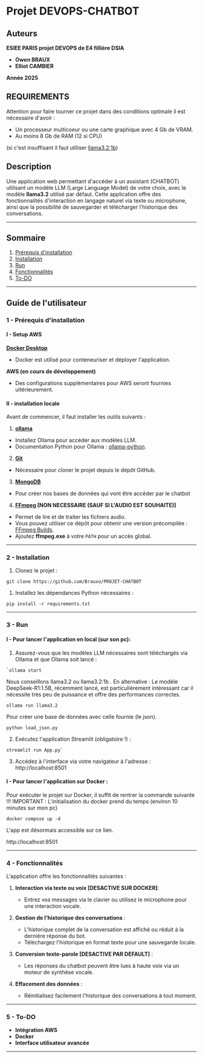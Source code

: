 # **Projet DEVOPS-CHATBOT**

## **Auteurs**

**ESIEE PARIS projet DEVOPS de E4 fillière DSIA**

-   **Owen BRAUX** 
-   **Elliot CAMBIER** 

**Année 2025**

## **REQUIREMENTS**

Attention pour faire tourner ce projet dans des conditions optimale il est nécessaire d'avoir : 

- Un processeur multicoeur ou une carte graphique avec 4 Gb de VRAM. 
- Au moins 8 Gb de RAM (12 si CPU)

(si c'est insuffisant il faut utiliser [llama3.2:1b](https://ollama.com/library/llama3.2))

## **Description**

Une application web permettant d'accéder à un assistant (CHATBOT) utilisant un modèle LLM (Large Language Model) de votre choix, avec le modèle **llama3.2** utilisé par défaut. Cette application offre des fonctionnalités d'interaction en langage naturel via texte ou microphone, ainsi que la possibilité de sauvegarder et télécharger l'historique des conversations.

---

## **Sommaire**
1. [Prérequis d'installation](#1---prérequis-dinstallation)
2. [Installation](#2---installation)
3. [Run](#3---run)
4. [Fonctionnalités](#4---fonctionnalités)
5. [To-DO](#5---to-do)

---

## **Guide de l'utilisateur**

### **1 - Prérequis d'installation**

#### **I - Setup AWS**

 **[Docker Desktop](https://www.docker.com/products/docker-desktop/)**
 - Docker est utilisé pour conteneuriser et déployer l'application. 

 **AWS (en cours de développement)**
 - Des configurations supplémentaires pour AWS seront fournies ultérieurement.

#### **II - installation locale**

Avant de commencer, il faut installer les outils suivants :

1. **[ollama](https://ollama.com/)**
 - Installez Ollama pour accéder aux modèles LLM.
 - Documentation Python pour Ollama : [ollama-python](https://github.com/ollama/ollama-python).

2. **[Git](https://git-scm.com/)**
 - Nécessaire pour cloner le projet depuis le dépôt GitHub.

3. **[MongoDB](https://www.mongodb.com/docs/manual/installation/)**
 - Pour créer nos bases de données qui vont être accéder par le chatbot

4. **[FFmpeg](https://ffmpeg.org/download.html) [NON NECESSAIRE (SAUF SI L'AUDIO EST SOUHAITE)]**
 - Permet de lire et de traiter les fichiers audio.
 - Vous pouvez utiliser ce dépôt pour obtenir une version précompilée : [FFmpeg Builds](https://github.com/BtbN/FFmpeg-Builds/releases).
 - Ajoutez **ffmpeg.exe** à votre `PATH` pour un accès global.

---

### **2 - Installation**

1. Clonez le projet :
```
git clone https://github.com/Brauxo/PROJET-CHATBOT
```

1.  Installez les dépendances Python nécessaires :
```
pip install -r requirements.txt
```

* * * * *

### **3 - Run**

#### **I - Pour lancer l'application en local (sur son pc):**


1.  Assurez-vous que les modèles LLM nécessaires sont téléchargés via Ollama et que Ollama soit lancé :
```
`ollama start
```



Nous conseillons llama3.2 ou llama3.2:1b . 
En alternative : Le modèle DeepSeek-R1:1.5B, récemment lancé, est particulièrement intéressant car il nécessite très peu de puissance et offre des performances correctes. 
```
ollama run llama3.2 
```

Pour créer une base de données avec celle fournie (le json).
```
python load_json.py
```

2.  Exécutez l'application Streamlit (obligatoire !) :

```
streamlit run App.py`
```

3.  Accédez à l'interface via votre navigateur à l'adresse : http://localhost:8501

#### **I - Pour lancer l'application sur Docker :**


Pour exécuter le projet sur Docker, il suffit de rentrer la commande suivante
!!! IMPORTANT : L'initialisation du docker prend du temps (environ 10 minutes sur mon pc)
```
docker compose up -d
```

L'app est désormais accessible sur ce lien.

http://localhost:8501

* * * * *

### **4 - Fonctionnalités**

L'application offre les fonctionnalités suivantes :

1.  **Interaction via texte ou voix [DESACTIVE SUR DOCKER]**:
    -   Entrez vos messages via le clavier ou utilisez le microphone pour une interaction vocale.

2.  **Gestion de l'historique des conversations** :
    -   L'historique complet de la conversation est affiché ou réduit à la dernière réponse du bot.
    -   Téléchargez l'historique en format texte pour une sauvegarde locale.

3.  **Conversion texte-parole [DESACTIVE PAR DEFAULT]** :
    -   Les réponses du chatbot peuvent être lues à haute voix via un moteur de synthèse vocale.

4.  **Effacement des données** :
    -   Réinitialisez facilement l'historique des conversations à tout moment.

* * * * *

### **5 - To-DO**

-   **Intégration AWS** 
-   **Docker** 
-   **Interface utilisateur avancée** 

* * * * *

